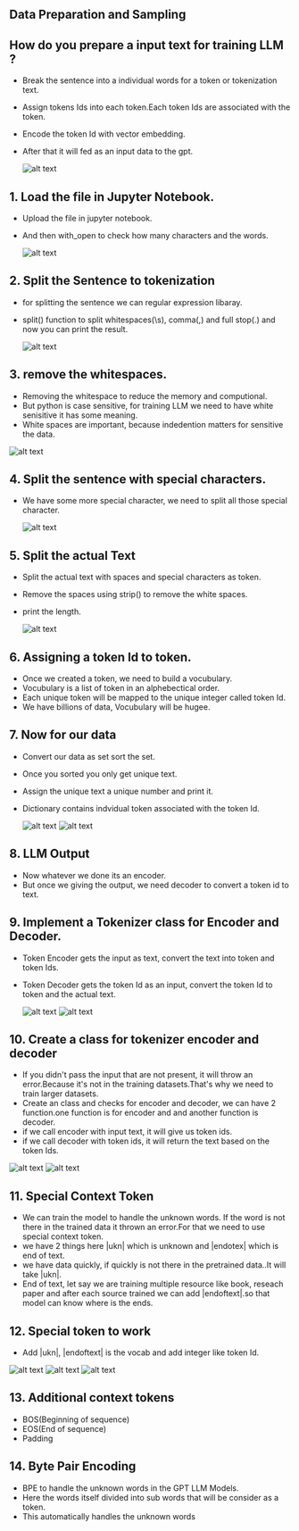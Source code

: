 ## Data Preparation and Sampling

## How do you prepare a input text for training LLM ?

- Break the sentence into a individual words for a token or tokenization text.
- Assign tokens Ids into each token.Each token Ids are associated with the token.
- Encode the token Id with vector embedding.
- After that it will fed as an input data to the gpt.

    ![alt text](../Images/tokenEmbedding.png)


## 1. Load the file in Jupyter Notebook.

- Upload the file in jupyter notebook.
- And then with_open to check how many characters and the words.

    ![alt text](../Images/loadFile.png)

## 2. Split the Sentence to tokenization

- for splitting the sentence we can regular expression libaray.
- split() function to split whitespaces(\s), comma(,) and full stop(.) and now you can print the result.

    ![alt text](../Images/splitSentence.png)

## 3. remove the whitespaces.

- Removing the whitespace to reduce the memory and computional.
- But python is case sensitive, for training LLM we need to have white senisitive it has some meaning.
- White spaces are important, because indedention matters for sensitive the data.

![alt text](../Images/whitespace.png)

## 4. Split the sentence with special characters.

- We have some more special character, we need to split all those special character.

    ![alt text](../Images/removeSpecial.png)

## 5. Split the actual Text

- Split the actual text with spaces and special characters as token.
- Remove the spaces using strip() to remove the white spaces.
- print the length.

    ![alt text](../Images/ActualSplitData.png)

## 6. Assigning a token Id to token.

- Once we created a token, we need to build a vocubulary.
- Vocubulary is a list of token in an alphebectical order.
- Each unique token will be mapped to the unique integer called token Id.
- We have billions of data, Vocubulary will be hugee.


## 7. Now for our data

- Convert our data as set sort the set.
- Once you sorted you only get unique text.
- Assign the unique text a unique number and print it.
- Dictionary contains indvidual token associated with the token Id.

  ![alt text](../Images/sort.png)
  ![alt text](../Images/unique.png)

## 8. LLM Output

- Now whatever we done its an encoder.
- But once we giving the output, we need decoder to convert a token id to text.

## 9. Implement a Tokenizer class for Encoder and Decoder.

- Token Encoder gets the input as text, convert the text into token and token Ids.
- Token Decoder gets the token Id as an input, convert the token Id to token and the actual text.

    ![alt text](../Images/tokenEncode.png)
    ![alt text](../Images/tokenDecoder.png) 

## 10. Create a class for tokenizer encoder and decoder

- If you didn't pass the input that are not present, it will throw an error.Because it's not in the training datasets.That's why we need to train larger datasets.
- Create an class and checks for encoder and decoder, we can have 2 function.one function is for encoder and and another function is decoder.
- if we call encoder with input text, it will give us token ids.
- if we call decoder with token ids, it will return the text based on the token Ids.

![alt text](../Images/classEncoderDecoder.png)
![alt text](../Images/encoderDecoderOut.png)

## 11. Special Context Token

- We can train the model to handle the unknown words. If the word is not there in the trained data it thrown an error.For that we need to use special context token.
- we have 2 things here |ukn| which is unknown and |endotex| which is end of text.
- we have data quickly, if quickly is not there in the pretrained data..It will take |ukn|.
- End of text, let say we are training multiple resource like book, reseach paper and after each source trained we can add |endoftext|.so that model can know where is the ends.

## 12. Special token to work

- Add |ukn|, |endoftext| is the vocab and add integer like token Id.

![alt text](../Images/specialToken1.png)
![alt text](../Images/specialToken2.png)
![alt text](../Images/specialToken3.png)

## 13. Additional context tokens

- BOS(Beginning of sequence)
- EOS(End of sequence)
- Padding

## 14. Byte Pair Encoding

- BPE to handle the unknown words in the GPT LLM Models.
- Here the words itself divided into sub words that will be consider as a token.
- This automatically handles the unknown words